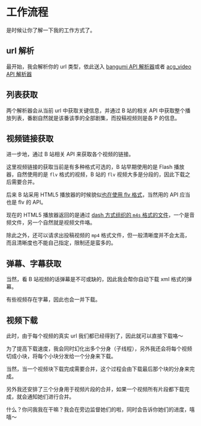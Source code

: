 # 工作流程

是时候让你了解一下我的工作方式了。

## url 解析

最开始，我会解析你的 url 类型，依此送入 [bangumi API 解析器](https://github.com/SigureMo/bilili/blob/master/bilili/parser/bangumi.py)或者 [acg_video API 解析器](https://github.com/SigureMo/bilili/blob/master/bilili/parser/acg_video.py)

## 列表获取

两个解析器会从当前 url 中获取关键信息，并通过 B 站的相关 API 中获取整个播放列表，番剧自然就是该番该季的全部剧集，而投稿视频则是各 P 的信息。

## 视频链接获取

进一步地，通过 B 站相关 API 来获取各个视频的链接。

这里视频链接的获取当前是有多种格式可选的，B 站早期使用的是 Flash 播放器，自然使用的是 `flv` 格式的视频，B 站的 `flv` 视频大多是分段的，因此下载之后需要合并。

后来 B 站采用 HTML5 播放器的时候貌似[也在使用 flv 格式](https://github.com/Bilibili/flv.js/)，当然用的 API 应当也是 flv 的 API。

现在的 HTML5 播放器返回的是通过 [dash 方式组织的 `m4s` 格式的文件](https://www.bilibili.com/read/cv855111)，一个是音频文件，另一个自然就是视频文件咯。

除此之外，还可以请求出投稿视频的 `mp4` 格式文件，但一般清晰度并不会太高，而且清晰度也不能自己指定，限制还是蛮多的。

## 弹幕、字幕获取

当然，看 B 站视频的话弹幕是不可或缺的，因此我会帮你自动下载 xml 格式的弹幕。

有些视频存在字幕，因此也会一并下载。

## 视频下载

此时，由于每个视频的真实 url 我们都已经得到了，因此就可以直接下载咯～

为了提高下载速度，我会同时幻化出多个分身（子线程），另外我还会将每个视频切成小块，将每个小块分发给一个分身来下载。

当然，当一个视频块下载完成需要合并，这个过程会由下载最后那个块的分身来完成。

另外我还安排了三个分身用于视频片段的合并，如果一个视频所有片段都下载完成，就会通知她们进行合并。

什么？你问我我在干嘛？我会在旁边监督她们的啦，同时会告诉你她们的进度，嘻嘻～
